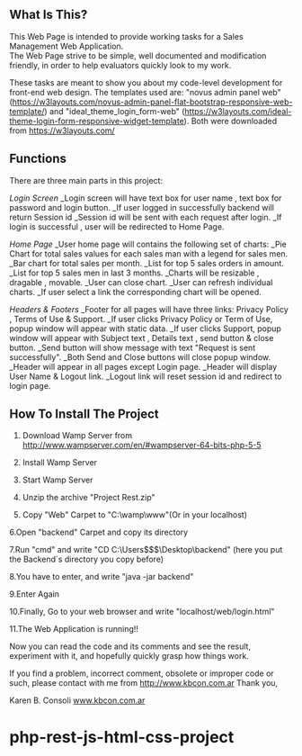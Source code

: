 What Is This?
-------------

This Web Page is intended to provide working tasks for a Sales Management Web Application.  
The Web Page strive to be simple, well documented and modification friendly, in order
to help evaluators quickly look to my work.

These tasks are meant to show you about my code-level development for front-end web design.
The templates used are: "novus admin panel web" (https://w3layouts.com/novus-admin-panel-flat-bootstrap-responsive-web-template/) and "ideal_theme_login_form-web" (https://w3layouts.com/ideal-theme-login-form-responsive-widget-template).
Both were downloaded from https://w3layouts.com/


Functions
-----------------------

There are three main parts in this project:

*Login Screen*
_Login screen will have text box for user name , text box for password and login button.
_If user logged in successfully backend will return Session id
_Session id will be sent with each request after login.
_If login is successful , user will be redirected to Home Page.

*Home Page*
_User home page will contains the following set of charts:
_Pie Chart for total sales values for each sales man with a legend for sales men.
_Bar chart for total sales per month.
_List for top 5 sales orders in amount.
_List for top 5 sales men in last 3 months.
_Charts will be resizable , dragable , movable.
_User can close chart.
_User can refresh individual charts.
_If user select a link the corresponding chart will be opened.

*Headers & Footers*
_Footer for all pages will have three links: Privacy Policy , Terms of Use & Support.
_If user clicks Privacy Policy or Term of Use, popup window will appear with static data.
_If user clicks Support, popup window will appear with Subject text , Details text , send button & close button.
_Send button will show message with text "Request is sent successfully".
_Both Send and Close buttons will close popup window.
_Header will appear in all pages except Login page.
_Header will display User Name & Logout link.
_Logout link will reset session id and redirect to login page.

How To Install The Project
--------------------------

1. Download Wamp Server from http://www.wampserver.com/en/#wampserver-64-bits-php-5-5

2. Install Wamp Server

3. Start Wamp Server

4. Unzip the archive "Project Rest.zip"

5. Copy "Web" Carpet to "C:\wamp\www"(Or in your localhost)

6.Open "backend" Carpet and copy its directory

7.Run "cmd" and write "CD C:\Users\$$$\Desktop\backend" (here you put the Backend´s directory you copy before)

8.You have to enter, and write "java -jar backend"

9.Enter Again

10.Finally, Go to your web browser and write "localhost/web/login.html"

11.The Web Application is running!!

Now you can read the code and its comments and see the result, experiment with
it, and hopefully quickly grasp how things work.

If you find a problem, incorrect comment, obsolete or improper code or such,
please contact with me from http://www.kbcon.com.ar
Thank you, 

Karen B. Consoli
www.kbcon.com.ar
# php-rest-js-html-css-project
